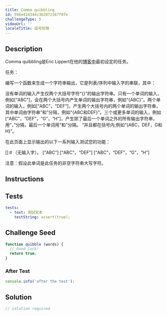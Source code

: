```yaml
---
title: Comma quibbling
id: 596e414344c3b2872167f0fe
challengeType: 5
videoUrl: ''
localeTitle: 逗号狡猾
---
```


## Description
<section id="description"><p> Comma quibbling是Eric Lippert在他的<a href="http://blogs.msdn.com/b/ericlippert/archive/2009/04/15/comma-quibbling.aspx" title="链接：http：//blogs.msdn.com/b/ericlippert/archive/2009/04/15/comma-quibbling.aspx">博客中</a>最初设定的任务。 </p>任务： <p>编写一个函数来生成一个字符串输出，它是列表/序列中输入字的串联，其中： </p>没有单词的输入产生仅两个大括号字符“{}”的输出字符串。只有一个单词的输入，例如[“ABC”]，会在两个大括号内产生单词的输出字符串，例如“{ABC}”。两个单词的输入，例如[“ABC”，“DEF”]，产生两个大括号内的两个单词的输出字符串，其中单词由字符串“和”分隔，例如“{ABC和DEF}”。三个或更多单词的输入，例如[“ABC”，“DEF”，“G”，“H”]，产生除了最后一个单词之外的所有输出字符串，用“，”分隔，最后一个单词用“和”分隔。 “并且都在括号内;例如“{ABC，DEF，G和H}”。 <p>在此页面上显示输出的以下一系列输入测试您的功能： </p> []＃（无输入字）。 [“ABC”] [“ABC”，“DEF”] [“ABC”，“DEF”，“G”，“H”] <p>注意：假设此单词是此任务的非空字符串大写字符。 </p></section>

## Instructions
<section id="instructions">
</section>

## Tests
<section id='tests'>

```yml
tests:
  - text: 測試文本
    testString: assert(true);

```

</section>

## Challenge Seed
<section id='challengeSeed'>

<div id='js-seed'>

```js
function quibble (words) {
  // Good luck!
  return true;
}

```

</div>


### After Test
<div id='js-teardown'>

```js
console.info('after the test');
```

</div>

</section>

## Solution
<section id='solution'>

```js
// solution required
```
</section>
